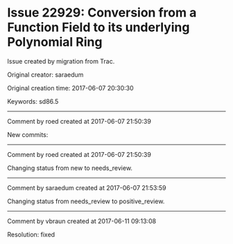 # Issue 22929: Conversion from a Function Field to its underlying Polynomial Ring

Issue created by migration from Trac.

Original creator: saraedum

Original creation time: 2017-06-07 20:30:30

Keywords: sd86.5




---

Comment by roed created at 2017-06-07 21:50:39

New commits:


---

Comment by roed created at 2017-06-07 21:50:39

Changing status from new to needs_review.


---

Comment by saraedum created at 2017-06-07 21:53:59

Changing status from needs_review to positive_review.


---

Comment by vbraun created at 2017-06-11 09:13:08

Resolution: fixed
